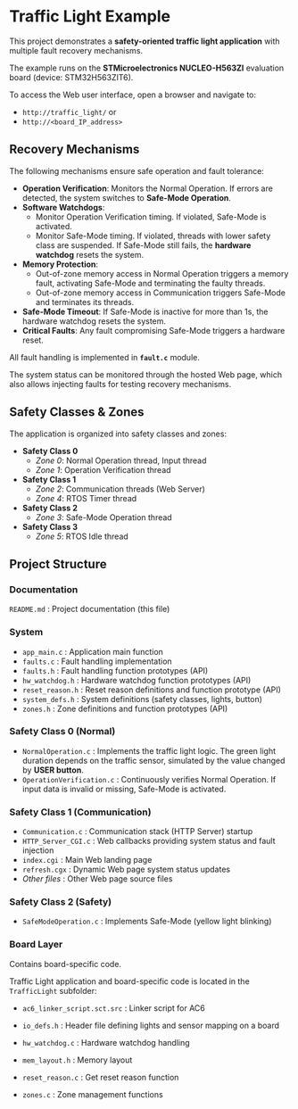 # Traffic Light Example

This project demonstrates a **safety-oriented traffic light application** with multiple fault recovery mechanisms.

The example runs on the **STMicroelectronics NUCLEO-H563ZI** evaluation board (device: STM32H563ZIT6).

To access the Web user interface, open a browser and navigate to:

- `http://traffic_light/` or
- `http://<board_IP_address>`

## Recovery Mechanisms

The following mechanisms ensure safe operation and fault tolerance:

- **Operation Verification**: Monitors the Normal Operation. If errors are detected, the system switches to **Safe-Mode Operation**.
- **Software Watchdogs**:
    - Monitor Operation Verification timing. If violated, Safe-Mode is activated.
    - Monitor Safe-Mode timing. If violated, threads with lower safety class are suspended. If Safe-Mode still fails, the **hardware watchdog** resets the system.
- **Memory Protection**:
    - Out-of-zone memory access in Normal Operation triggers a memory fault, activating Safe-Mode and terminating the faulty threads.
    - Out-of-zone memory access in Communication triggers Safe-Mode and terminates its threads.
- **Safe-Mode Timeout**: If Safe-Mode is inactive for more than 1s, the hardware watchdog resets the system.
- **Critical Faults**: Any fault compromising Safe-Mode triggers a hardware reset.

All fault handling is implemented in **`fault.c`** module.

The system status can be monitored through the hosted Web page, which also allows injecting faults for testing recovery mechanisms.

## Safety Classes & Zones

The application is organized into safety classes and zones:

- **Safety Class 0**
    - *Zone 0*: Normal Operation thread, Input thread
    - *Zone 1*: Operation Verification thread
- **Safety Class 1**
    - *Zone 2*: Communication threads (Web Server)
    - *Zone 4*: RTOS Timer thread
- **Safety Class 2**
    - *Zone 3*: Safe-Mode Operation thread
- **Safety Class 3**
    - *Zone 5*: RTOS Idle thread

## Project Structure

### Documentation

`README.md` : Project documentation (this file)

### System

- `app_main.c` : Application main function
- `faults.c` : Fault handling implementation
- `faults.h` : Fault handling function prototypes (API)
- `hw_watchdog.h` : Hardware watchdog function prototypes (API)
- `reset_reason.h` : Reset reason definitions and function prototype (API)
- `system_defs.h` : System definitions (safety classes, lights, button)
- `zones.h` : Zone definitions and function prototypes (API)

### Safety Class 0 (Normal)

- `NormalOperation.c` : Implements the traffic light logic. The green light duration depends on the traffic sensor, simulated by the value changed by **USER button**.
- `OperationVerification.c` : Continuously verifies Normal Operation. If input data is invalid or missing, Safe-Mode is activated.

### Safety Class 1 (Communication)

- `Communication.c` : Communication stack (HTTP Server) startup
- `HTTP_Server_CGI.c` : Web callbacks providing system status and fault injection
- `index.cgi` : Main Web landing page
- `refresh.cgx` : Dynamic Web page system status updates
- *Other files* : Other Web page source files

### Safety Class 2 (Safety)

- `SafeModeOperation.c` : Implements Safe-Mode (yellow light blinking)

### Board Layer

Contains board-specific code.

Traffic Light application and board-specific code is located in the `TrafficLight` subfolder:
- `ac6_linker_script.sct.src` : Linker script for AC6

- `io_defs.h` : Header file defining lights and sensor mapping on a board
- `hw_watchdog.c` : Hardware watchdog handling
- `mem_layout.h` : Memory layout
- `reset_reason.c` : Get reset reason function
- `zones.c` : Zone management functions
